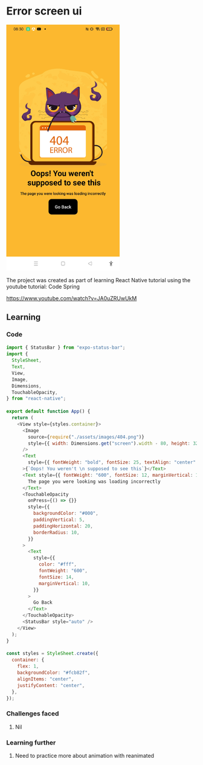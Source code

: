 # Error screen ui
<img width="300px" src="error-screen-ui-screenshot.jpg" alt="image_name png" />

The project was created as part of learning React Native tutorial using the youtube tutorial:
Code Spring

https://www.youtube.com/watch?v=JA0uZRUwUkM

## Learning

### Code
```js
import { StatusBar } from "expo-status-bar";
import {
  StyleSheet,
  Text,
  View,
  Image,
  Dimensions,
  TouchableOpacity,
} from "react-native";

export default function App() {
  return (
    <View style={styles.container}>
      <Image
        source={require("./assets/images/404.png")}
        style={{ width: Dimensions.get("screen").width - 80, height: 320 }}
      />
      <Text
        style={{ fontWeight: "bold", fontSize: 25, textAlign: "center" }}
      >{`Oops! You weren't \n supposed to see this`}</Text>
      <Text style={{ fontWeight: "600", fontSize: 12, marginVertical: 10 }}>
        The page you were looking was loading incorrectly
      </Text>
      <TouchableOpacity
        onPress={() => {}}
        style={{
          backgroundColor: "#000",
          paddingVertical: 5,
          paddingHorizontal: 20,
          borderRadius: 10,
        }}
      >
        <Text
          style={{
            color: "#fff",
            fontWeight: "600",
            fontSize: 14,
            marginVertical: 10,
          }}
        >
          Go Back
        </Text>
      </TouchableOpacity>
      <StatusBar style="auto" />
    </View>
  );
}

const styles = StyleSheet.create({
  container: {
    flex: 1,
    backgroundColor: "#fcb82f",
    alignItems: "center",
    justifyContent: "center",
  },
});

```
### Challenges faced

1. Nil

### Learning further

1. Need to practice more about animation with reanimated
